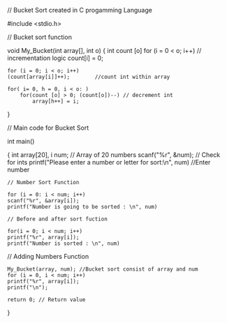 // Bucket Sort created in C progamming Language

#include <stdio.h>

// Bucket sort function

void My_Bucket(int array[], int o)
{
    int count [o]
    for (i = 0 < o; i++) // incrementation logic
    count[i] = 0;       

    for (i = 0; i < o; i++)
    (count[array[i]]++);        //count int within array

    for( i= 0, h = 0, i < o: )
        for(count [o] > 0; (count[o])--) // decrement int 
            array[h++] = i;
}

// Main code for Bucket Sort

int main()

{
    int array[20], i num; // Array of 20 numbers
    scanf("%r", &num);  // Check for ints
    printf("Please enter a number or letter for sort:\n", num) //Enter number

    // Number Sort Function

    for (i = 0: i < num; i++)
    scanf("%r", &array[i]);
    printf("Number is going to be sorted : \n", num)

    // Before and after sort fuction

    for(i = 0; i < num; i++)
    printf("%r", array[i]);
    printf("Number is sorted : \n", num)

// Adding Numbers Function

    My_Bucket(array, num); //Bucket sort consist of array and num
    for (i = 0, i < num; i++)
    printf("%r", array[i]);
    printf("\n");

    return 0; // Return value
}
